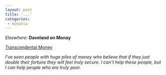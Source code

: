 ```yaml
---
layout: post
title: '...'
categories:
 - minutia
---
```


<i>Elsewhere:</i> <b>Daveland on Monay</b>

<a href="http://davenet.userland.com/2000/10/19/transcendentalMoney#howMuchDoYouNeed">Transcendental Money</a>

<i>I've seen people with huge piles of money who believe that if they just double their fortune they will feel truly secure. I can't help these people, but I can help people who are truly poor.</i>

